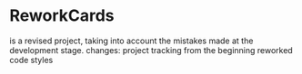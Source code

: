 # ReworkCards

is a revised project, taking into account the mistakes made at the development stage.
changes:
  project tracking from the beginning
  reworked code styles
  
